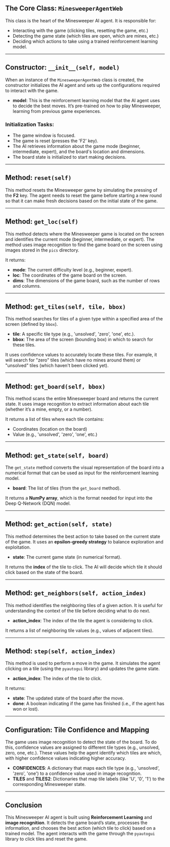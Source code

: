 ## The Core Class: `MinesweeperAgentWeb`

This class is the heart of the Minesweeper AI agent. It is responsible for:

- Interacting with the game (clicking tiles, resetting the game, etc.)
- Detecting the game state (which tiles are open, which are mines, etc.)
- Deciding which actions to take using a trained reinforcement learning model.

---

## Constructor: `__init__(self, model)`

When an instance of the `MinesweeperAgentWeb` class is created, the constructor initializes the AI agent and sets up the configurations required to interact with the game.

- **model**: This is the reinforcement learning model that the AI agent uses to decide the best moves. It’s pre-trained on how to play Minesweeper, learning from previous game experiences.

### Initialization Tasks:
- The game window is focused.
- The game is reset (presses the 'F2' key).
- The AI retrieves information about the game mode (beginner, intermediate, expert), and the board's location and dimensions.
- The board state is initialized to start making decisions.

---

## Method: `reset(self)`

This method resets the Minesweeper game by simulating the pressing of the **F2** key. The agent needs to reset the game before starting a new round so that it can make fresh decisions based on the initial state of the game.

---

## Method: `get_loc(self)`

This method detects where the Minesweeper game is located on the screen and identifies the current mode (beginner, intermediate, or expert). The method uses image recognition to find the game board on the screen using images stored in the `pics` directory.

It returns:
- **mode**: The current difficulty level (e.g., beginner, expert).
- **loc**: The coordinates of the game board on the screen.
- **dims**: The dimensions of the game board, such as the number of rows and columns.

---

## Method: `get_tiles(self, tile, bbox)`

This method searches for tiles of a given type within a specified area of the screen (defined by `bbox`).

- **tile**: A specific tile type (e.g., 'unsolved', 'zero', 'one', etc.).
- **bbox**: The area of the screen (bounding box) in which to search for these tiles.

It uses confidence values to accurately locate these tiles. For example, it will search for "zero" tiles (which have no mines around them) or "unsolved" tiles (which haven't been clicked yet).

---

## Method: `get_board(self, bbox)`

This method scans the entire Minesweeper board and returns the current state. It uses image recognition to extract information about each tile (whether it’s a mine, empty, or a number).

It returns a list of tiles where each tile contains:
- Coordinates (location on the board)
- Value (e.g., 'unsolved', 'zero', 'one', etc.)

---

## Method: `get_state(self, board)`

The `get_state` method converts the visual representation of the board into a numerical format that can be used as input for the reinforcement learning model.

- **board**: The list of tiles (from the `get_board` method).

It returns a **NumPy array**, which is the format needed for input into the Deep Q-Network (DQN) model.

---

## Method: `get_action(self, state)`

This method determines the best action to take based on the current state of the game. It uses an **epsilon-greedy strategy** to balance exploration and exploitation.

- **state**: The current game state (in numerical format).

It returns the **index** of the tile to click. The AI will decide which tile it should click based on the state of the board.

---

## Method: `get_neighbors(self, action_index)`

This method identifies the neighboring tiles of a given action. It is useful for understanding the context of the tile before deciding what to do next.

- **action_index**: The index of the tile the agent is considering to click.

It returns a list of neighboring tile values (e.g., values of adjacent tiles).

---

## Method: `step(self, action_index)`

This method is used to perform a move in the game. It simulates the agent clicking on a tile (using the `pyautogui` library) and updates the game state.

- **action_index**: The index of the tile to click.

It returns:
- **state**: The updated state of the board after the move.
- **done**: A boolean indicating if the game has finished (i.e., if the agent has won or lost).

---

## Configuration: Tile Confidence and Mapping

The game uses image recognition to detect the state of the board. To do this, confidence values are assigned to different tile types (e.g., unsolved, zero, one, etc.). These values help the agent identify which tiles are which, with higher confidence values indicating higher accuracy.

- **CONFIDENCES**: A dictionary that maps each tile type (e.g., 'unsolved', 'zero', 'one') to a confidence value used in image recognition.
- **TILES** and **TILES2**: Dictionaries that map tile labels (like 'U', '0', '1') to the corresponding Minesweeper state.

---

## Conclusion

This Minesweeper AI agent is built using **Reinforcement Learning** and **image recognition**. It detects the game board’s state, processes the information, and chooses the best action (which tile to click) based on a trained model. The agent interacts with the game through the `pyautogui` library to click tiles and reset the game.
